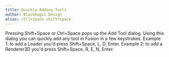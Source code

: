 ```yaml
---
title: Quickly Adding Tools
author: Blackmagic Design
alias: ctrl+space shift+space 
---
```


Pressing Shift+Space or Ctrl+Space pops up the Add Tool dialog. Using this dialog you can quickly add any tool in Fusion in a few keystrokes.  Example 1: to add a Loader you'd press Shift+Space, L, D, Enter.  Example 2: to add a Renderer3D you'd press Shift+Space, R, E, N, Enter.
